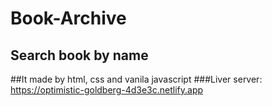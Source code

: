 # Book-Archive
## Search book by name
##It made by html, css and vanila javascript
###Liver server: https://optimistic-goldberg-4d3e3c.netlify.app
